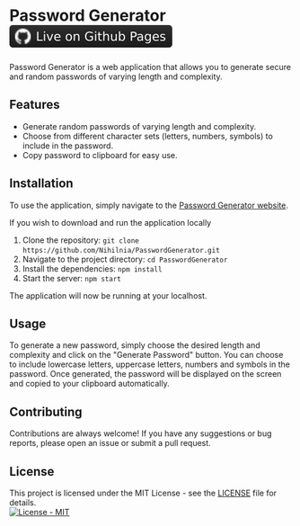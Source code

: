 # Password Generator [![Live on Github Pages](https://raw.githubusercontent.com/Nihilnia/GithubBadges/d789604b7dce1b979d009e0751f7d4a26c07a2f9/liveOnGitHubPages.svg)](https://nihilnia.github.io/PasswordGenerator)

Password Generator is a web application that allows you to generate secure and random passwords of varying length and complexity.

## Features

- Generate random passwords of varying length and complexity.
- Choose from different character sets (letters, numbers, symbols) to include in the password.
- Copy password to clipboard for easy use.

## Installation

To use the application, simply navigate to the [Password Generator website](https://nihilnia.github.io/PasswordGenerator).

If you wish to download and run the application locally

1. Clone the repository: `git clone https://github.com/Nihilnia/PasswordGenerator.git`
2. Navigate to the project directory: `cd PasswordGenerator`
3. Install the dependencies: `npm install`
4. Start the server: `npm start`

The application will now be running at your localhost.

## Usage

To generate a new password, simply choose the desired length and complexity and click on the "Generate Password" button. You can choose to include lowercase letters, uppercase letters, numbers and symbols in the password. Once generated, the password will be displayed on the screen and copied to your clipboard automatically. 

## Contributing

Contributions are always welcome! If you have any suggestions or bug reports, please open an issue or submit a pull request.

## License

This project is licensed under the MIT License - see the [LICENSE](https://github.com/Nihilnia/PasswordGenerator/blob/main/LICENSE) file for details.<br/>
[![License - MIT](https://img.shields.io/badge/License-MIT-8CB904)](https://choosealicense.com/licenses/mit/)
